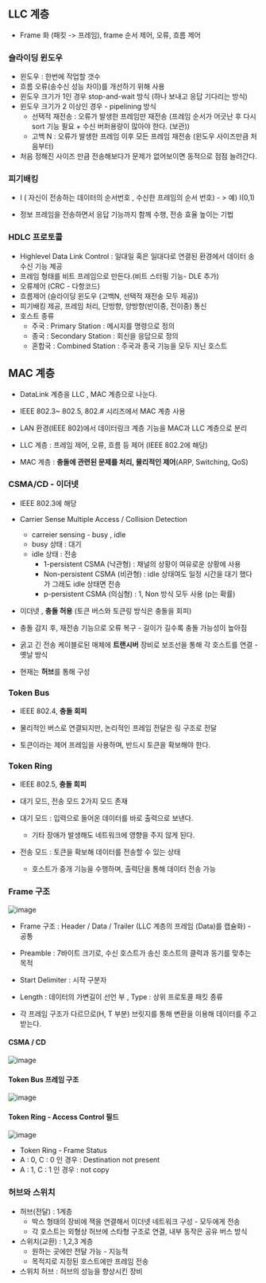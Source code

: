 ## LLC 계층

- Frame 화 (패킷 -> 프레임), frame 순서 제어, 오류, 흐름 제어

### 슬라이딩 윈도우

- 윈도우 : 한번에 작업할 갯수
- 흐름 오류(송수신 성능 차이)를 개선하기 위해 사용
- 윈도우 크기가 1인 경우 stop-and-wait 방식 (하나 보내고 응답 기다리는 방식) 
- 윈도우 크기가 2 이상인 경우 - pipelining 방식 
  - 선택적 재전송 : 오류가 발생한 프레임만 재전송 (프레임 순서가 어긋난 후 다시 sort 기능 필요 + 수신 버퍼용량이 많아야 한다. (보관))
  - 고백 N : 오류가 발생한 프레임 이후 모든 프레임 재전송 (윈도우 사이즈만큼 처음부터)
- 처음 정해진 사이즈 만큼 전송해보다가 문제가 없어보이면 동적으로 점점 늘려간다.



### 피기배킹

- I ( 자신이 전송하는 데이터의 순서번호 , 수신한 프레임의 순서 번호) - > 예) I(0,1)

- 정보 프레임을 전송하면서 응답 기능까지 함께 수행, 전송 효율 높이는 기법 



### HDLC 프로토콜

- Highlevel Data Link Control : 일대일 혹은 일대다로 연결된 환경에서 데이터 송수신 기능 제공 
- 프레임 형태를 비트 프레임으로 만든다.(비트 스터핑 기능- DLE 추가)
- 오류제어 (CRC - 다항코드)
- 흐름제어 (슬라이딩 윈도우 (고백N, 선택적 재전송 모두 제공))
- 피기배킹 제공, 프레임 처리, 단방향, 양방향(반이중, 전이중) 통신 
- 호스트 종류
  - 주국 : Primary Station : 메시지를 명령으로 정의
  - 종국 : Secondary Station : 회신을 응답으로 정의
  - 혼합국 : Combined Station : 주국과 종국 기능을 모두 지닌 호스트 

## MAC 계층

- DataLink 계층을 LLC , MAC 계층으로 나눈다.

- IEEE 802.3~ 802.5, 802.# 시리즈에서 MAC 계층 사용
- LAN 환경(IEEE 802)에서 데이터링크 계층 기능을 MAC과 LLC 계층으로 분리 
- LLC 계층 : 프레임 제어, 오류, 흐름 등 제어 (IEEE 802.2에 해당)
- MAC 계층 : **충돌에 관련된 문제를 처리, 물리적인 제어**(ARP, Switching, QoS)



### CSMA/CD - 이더넷

- IEEE 802.3에 해당 

- Carrier Sense Multiple Access / Collision Detection
  - carreier sensing - busy , idle
  - busy 상태 : 대기
  - idle 상태 : 전송 
    - 1-persistent CSMA (낙관형) : 채널의 상황이 여유로운 상황에 사용 
    - Non-persistent CSMA (비관형) : idle 상태여도 일정 시간을 대기 했다가 그래도 idle 상태면 전송 
    - p-persistent CSMA (의심형) : 1, Non 방식 모두 사용 (p는 확률)
- 이더넷 , **충돌 허용** (토큰 버스와 토큰링 방식은 충돌을 회피)
- 충돌 감지 후, 재전송 기능으로 오류 복구 - 길이가 길수록 충돌 가능성이 높아짐
- 굵고 긴 전송 케이블로된 매체에 **트랜시버** 장비로 보조선을 통해 각 호스트를 연결 - 옛날 방식
- 현재는 **허브**를 통해 구성



### Token Bus

- IEEE 802.4, **충돌 회피**

- 물리적인 버스로 연결되지만, 논리적인 프레임 전달은 링 구조로 전달 
- 토큰이라는 제어 프레임을 사용하며, 반드시 토큰을 확보해야 한다.

### Token Ring

- IEEE 802.5, **충돌 회피**

- 대기 모드, 전송 모드 2가지 모드 존재 
- 대기 모드 : 입력으로 들어온 데이터를 바로 출력으로 보낸다. 
  - 기타 장애가 발생해도 네트워크에 영향을 주지 않게 된다.
- 전송 모드 : 토큰을 확보해 데이터를 전송할 수 있는 상태
  - 호스트가 중개 기능을 수행하며, 출력단을 통해 데이터 전송 가능 



### Frame 구조

![image](https://user-images.githubusercontent.com/81945553/136133099-fb01055b-d2f4-4018-b5e2-f921abd050e9.png)

- Frame 구조 : Header / Data / Trailer (LLC 계층의 프레임 (Data)를 캡슐화) - 공통
- Preamble : 7바이트 크기로, 수신 호스트가 송신 호스트의 클럭과 동기를 맞추는 목적
- Start Delimiter : 시작 구분자 
- Length : 데이터의 가변길이 선언 부 , Type : 상위 프로토콜 패킷 종류 

- 각 프레임 구조가 다르므로(H, T 부분) 브릿지를 통해 변환을 이용해 데이터를 주고 받는다.


#### CSMA / CD

![image](https://user-images.githubusercontent.com/81945553/136134096-a40efc87-08cc-4bbf-86c3-8e9a80ab378e.png)

#### Token Bus 프레임 구조 

![image](https://user-images.githubusercontent.com/81945553/136134699-a3d1b73c-06bf-4665-a961-d3af156ac602.png)

#### Token Ring - Access Control 필드 

![image](https://user-images.githubusercontent.com/81945553/136135223-d21fd7f5-c593-4667-b569-80f1f9afff9b.png)

- Token Ring - Frame Status
- A : 0, C : 0  인 경우 : Destination not present
- A : 1, C : 1  인 경우 : not copy

### 허브와 스위치

- 허브(전달) : 1계층
  - 박스 형태의 장비에 잭을 연결해서 이더넷 네트워크 구성 - 모두에게 전송
  - 각 호스트는 외형상 허브에 스타형 구조로 연결, 내부 동작은 공유 버스 방식 
- 스위치(교환) : 1,2,3 계층
  - 원하는 곳에만 전달 가능 - 지능적
  - 목적지로 지정된 호스트에만 프레임 전송 
- 스위치 허브 : 허브의 성능을 향상시킨 장비 
